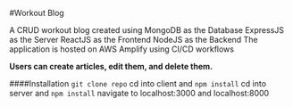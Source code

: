 #Workout Blog


A CRUD workout blog created using 
MongoDB as the Database
ExpressJS as the Server
ReactJS as the Frontend
NodeJS as the Backend
The application is hosted on AWS Amplify using CI/CD workflows

**Users can create articles, edit them, and delete them.**


####Installation
`git clone repo`
cd into client and
`npm install`
cd into server and
`npm install`
navigate to localhost:3000 and localhost:8000

